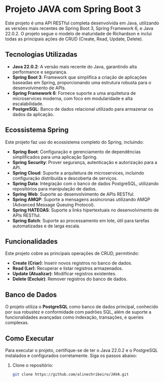 # Projeto JAVA com Spring Boot 3

Este projeto é uma API RESTful completa desenvolvida em Java, utilizando as versões mais recentes de Spring Boot 3, Spring Framework 6, e Java 22.0.2. O projeto segue o modelo de maturidade de Richardson e inclui todas as principais ações de CRUD (Create, Read, Update, Delete).

## Tecnologias Utilizadas

- **Java 22.0.2**: A versão mais recente do Java, garantindo alta performance e segurança.
- **Spring Boot 3**: Framework que simplifica a criação de aplicações baseadas em Spring, proporcionando uma estrutura robusta para o desenvolvimento de APIs.
- **Spring Framework 6**: Fornece suporte a uma arquitetura de microservices moderna, com foco em modularidade e alta escalabilidade.
- **PostgreSQL**: Banco de dados relacional utilizado para armazenar os dados da aplicação.

## Ecossistema Spring

Este projeto faz uso do ecossistema completo do Spring, incluindo:

- **Spring Boot**: Configuração e gerenciamento de dependências simplificados para uma aplicação Spring.
- **Spring Security**: Prover segurança, autenticação e autorização para a API.
- **Spring Cloud**: Suporte a arquitetura de microservices, incluindo configuração distribuída e descoberta de serviços.
- **Spring Data**: Integração com o banco de dados PostgreSQL, utilizando repositórios para manipulação de dados.
- **Spring Web**: Suporte ao desenvolvimento de APIs RESTful.
- **Spring AMQP**: Suporte a mensagens assíncronas utilizando AMQP (Advanced Message Queuing Protocol).
- **Spring HATEOAS**: Suporte a links hipertextuais no desenvolvimento de APIs RESTful.
- **Spring Batch**: Suporte ao processamento em lote, útil para tarefas automatizadas e de larga escala.

## Funcionalidades

Este projeto cobre as principais operações de CRUD, permitindo:

- **Create (Criar)**: Inserir novos registros no banco de dados.
- **Read (Ler)**: Recuperar e listar registros armazenados.
- **Update (Atualizar)**: Modificar registros existentes.
- **Delete (Excluir)**: Remover registros do banco de dados.

## Banco de Dados

O projeto utiliza o **PostgreSQL** como banco de dados principal, conhecido por sua robustez e conformidade com padrões SQL, além de suporte a funcionalidades avançadas como indexação, transações, e queries complexas.

## Como Executar

Para executar o projeto, certifique-se de ter o Java 22.0.2 e o PostgreSQL instalados e configurados corretamente. Siga os passos abaixo:

1. Clone o repositório:
   ```bash
   git clone https://github.com/alinechribeiro/JAVA.git
 